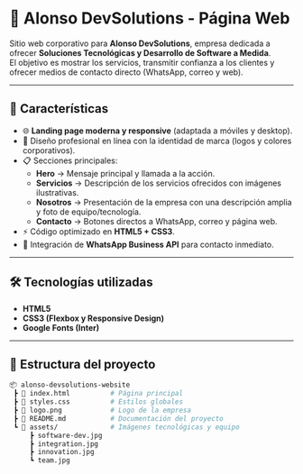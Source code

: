 # 🚀 Alonso DevSolutions - Página Web

Sitio web corporativo para **Alonso DevSolutions**, empresa dedicada a ofrecer **Soluciones Tecnológicas y Desarrollo de Software a Medida**.  
El objetivo es mostrar los servicios, transmitir confianza a los clientes y ofrecer medios de contacto directo (WhatsApp, correo y web).  

---

## 📌 Características

- 🌐 **Landing page moderna y responsive** (adaptada a móviles y desktop).  
- 🎨 Diseño profesional en línea con la identidad de marca (logos y colores corporativos).  
- 📋 Secciones principales:
  - **Hero** → Mensaje principal y llamada a la acción.  
  - **Servicios** → Descripción de los servicios ofrecidos con imágenes ilustrativas.  
  - **Nosotros** → Presentación de la empresa con una descripción amplia y foto de equipo/tecnología.  
  - **Contacto** → Botones directos a WhatsApp, correo y página web.  
- ⚡ Código optimizado en **HTML5 + CSS3**.  
- 📱 Integración de **WhatsApp Business API** para contacto inmediato.  

---

## 🛠️ Tecnologías utilizadas

- **HTML5**  
- **CSS3 (Flexbox y Responsive Design)**  
- **Google Fonts (Inter)**  

---

## 📂 Estructura del proyecto

```bash
📦 alonso-devsolutions-website
 ┣ 📜 index.html          # Página principal
 ┣ 📜 styles.css          # Estilos globales
 ┣ 📜 logo.png            # Logo de la empresa
 ┣ 📜 README.md           # Documentación del proyecto
 ┗ 📂 assets/             # Imágenes tecnológicas y equipo
     ┣ software-dev.jpg
     ┣ integration.jpg
     ┣ innovation.jpg
     ┗ team.jpg
